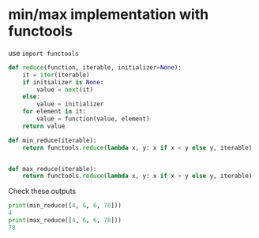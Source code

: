 
# min/max implementation with functools

use `import functools`

```python
def reduce(function, iterable, initializer=None):
    it = iter(iterable)
    if initializer is None:
        value = next(it)
    else:
        value = initializer
    for element in it:
        value = function(value, element)
    return value

def min_reduce(iterable):
    return functools.reduce(lambda x, y: x if x < y else y, iterable)


def max_reduce(iterable):
    return functools.reduce(lambda x, y: x if x > y else y, iterable)
```

Check these outputs


```python
print(min_reduce([4, 6, 6, 78]))
4
print(max_reduce([4, 6, 6, 78]))
78
```